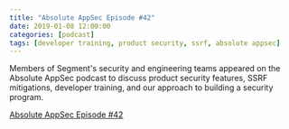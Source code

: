 ```yaml
---
title: "Absolute AppSec Episode #42"
date: 2019-01-08 12:00:00
categories: [podcast]
tags: [developer training, product security, ssrf, absolute appsec]
---
```


Members of Segment's security and engineering teams appeared on the Absolute AppSec podcast to discuss product security features, SSRF mitigations, developer training, and our approach to building a security program.

[Absolute AppSec Episode #42](https://www.youtube.com/watch?v=fK_68n92t3g)
